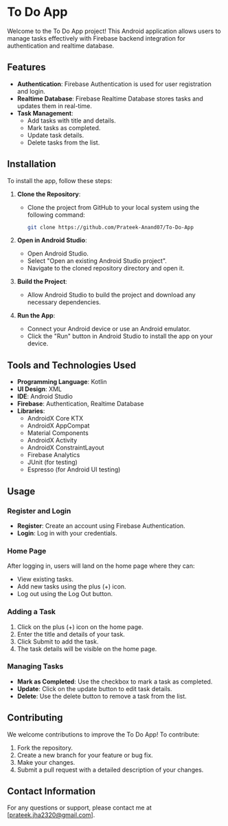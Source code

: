 # To Do App

Welcome to the To Do App project! This Android application allows users to manage tasks effectively with Firebase backend integration for authentication and realtime database.

## Features

- **Authentication**: Firebase Authentication is used for user registration and login.
- **Realtime Database**: Firebase Realtime Database stores tasks and updates them in real-time.
- **Task Management**:
  - Add tasks with title and details.
  - Mark tasks as completed.
  - Update task details.
  - Delete tasks from the list.

## Installation

To install the app, follow these steps:

1. **Clone the Repository**:
   - Clone the project from GitHub to your local system using the following command:
     ```bash
     git clone https://github.com/Prateek-Anand07/To-Do-App
     ```
   
2. **Open in Android Studio**:
   - Open Android Studio.
   - Select "Open an existing Android Studio project".
   - Navigate to the cloned repository directory and open it.

3. **Build the Project**:
   - Allow Android Studio to build the project and download any necessary dependencies.

4. **Run the App**:
   - Connect your Android device or use an Android emulator.
   - Click the "Run" button in Android Studio to install the app on your device.

## Tools and Technologies Used

- **Programming Language**: Kotlin
- **UI Design**: XML
- **IDE**: Android Studio
- **Firebase**: Authentication, Realtime Database
- **Libraries**:
  - AndroidX Core KTX
  - AndroidX AppCompat
  - Material Components
  - AndroidX Activity
  - AndroidX ConstraintLayout
  - Firebase Analytics
  - JUnit (for testing)
  - Espresso (for Android UI testing)

## Usage

### Register and Login

- **Register**: Create an account using Firebase Authentication.
- **Login**: Log in with your credentials.

### Home Page

After logging in, users will land on the home page where they can:

- View existing tasks.
- Add new tasks using the plus (+) icon.
- Log out using the Log Out button.

### Adding a Task

1. Click on the plus (+) icon on the home page.
2. Enter the title and details of your task.
3. Click Submit to add the task.
4. The task details will be visible on the home page.

### Managing Tasks

- **Mark as Completed**: Use the checkbox to mark a task as completed.
- **Update**: Click on the update button to edit task details.
- **Delete**: Use the delete button to remove a task from the list.

## Contributing

We welcome contributions to improve the To Do App! To contribute:

1. Fork the repository.
2. Create a new branch for your feature or bug fix.
3. Make your changes.
4. Submit a pull request with a detailed description of your changes.

## Contact Information

For any questions or support, please contact me at [prateek.jha2320@gmail.com].
